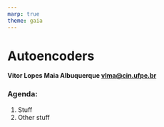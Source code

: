 ```yaml
---
marp: true
theme: gaia
---
```

# Autoencoders

**Vitor Lopes Maia Albuquerque <vlma@cin.ufpe.br>**

### Agenda:
1. Stuff
2. Other stuff

